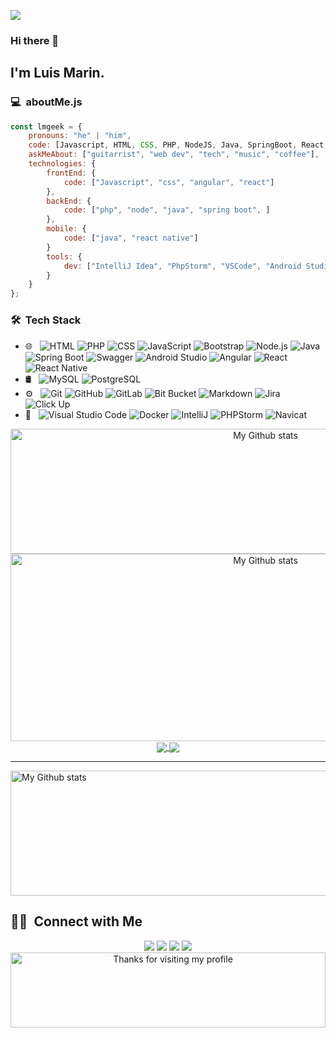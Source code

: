![](https://komarev.com/ghpvc/?username=lmgeek&color=blue&style=plastic)

### Hi there 👋

## I'm Luis Marin.

### 💻 &nbsp;aboutMe.js

```javascript
const lmgeek = {
    pronouns: "he" | "him",
    code: [Javascript, HTML, CSS, PHP, NodeJS, Java, SpringBoot, React, ReactNative, Angular, Android],
    askMeAbout: ["guitarrist", "web dev", "tech", "music", "coffee"],
    technologies: {
        frontEnd: {
            code: ["Javascript", "css", "angular", "react"]
        },
        backEnd: {
            code: ["php", "node", "java", "spring boot", ]
        },
        mobile: {
            code: ["java", "react native"]
        }
        tools: {
            dev: ["IntelliJ Idea", "PhpStorm", "VSCode", "Android Studio", "Navicat"]
        }
    }
};
```


### 🛠 &nbsp;Tech Stack

- 🌐 &nbsp;
  ![HTML](https://img.shields.io/badge/-HTML-333333?style=flat&logo=HTML5)
  ![PHP](https://img.shields.io/badge/-PHP-333333?style=flat&logo=php)
  ![CSS](https://img.shields.io/badge/-CSS-333333?style=flat&logo=CSS3&logoColor=1572B6)
  ![JavaScript](https://img.shields.io/badge/-JavaScript-333333?style=flat&logo=javascript)
  ![Bootstrap](https://img.shields.io/badge/-Bootstrap-333333?style=flat&logo=bootstrap&logoColor=563D7C)
  ![Node.js](https://img.shields.io/badge/-Node.js-333333?style=flat&logo=node.js)
  ![Java](https://img.shields.io/badge/-Java-333333?style=flat&logo=java)
  ![Spring Boot](https://img.shields.io/badge/-Spring%20Boot-333333?style=flat&logo=springboot)
  ![Swagger](https://img.shields.io/badge/-Swagger-333333?style=flat&logo=swagger)
  ![Android Studio](https://img.shields.io/badge/-Android%20Studio-333333?style=flat&logo=android)
  ![Angular](https://img.shields.io/badge/-Angular-333333?style=flat&logo=angular)
  ![React](https://img.shields.io/badge/-React-333333?style=flat&logo=react)
  ![React Native](https://img.shields.io/badge/-React%20Native-333333?style=flat&logo=react)
- 🛢 &nbsp;
  ![MySQL](https://img.shields.io/badge/-MySQL-333333?style=flat&logo=mysql&logoColor=fff)
  ![PostgreSQL](https://img.shields.io/badge/-PostgreSQL-333333?style=flat&logo=postgresql)
- ⚙️ &nbsp;
  ![Git](https://img.shields.io/badge/-Git-333333?style=flat&logo=git)
  ![GitHub](https://img.shields.io/badge/-GitHub-333333?style=flat&logo=github)
  ![GitLab](https://img.shields.io/badge/-GitLab-333333?style=flat&logo=gitlab)
  ![Bit Bucket](https://img.shields.io/badge/-Bit%20Bucket-333333?style=flat&logo=bitbucket)
  ![Markdown](https://img.shields.io/badge/-Markdown-333333?style=flat&logo=markdown)
  ![Jira](https://img.shields.io/badge/-Jira-333333?style=flat&logo=jira)
  ![Click Up](https://img.shields.io/badge/-Click%20Up-333333?style=flat&logo=clickup)
- 🔧 &nbsp;
  ![Visual Studio Code](https://img.shields.io/badge/-Visual%20Studio%20Code-333333?style=flat&logo=visual-studio-code&logoColor=007ACC)
  ![Docker](https://img.shields.io/badge/-Docker-333333?style=flat&logo=docker)
  ![IntelliJ](https://img.shields.io/badge/-IntelliJ-333333?style=flat&logo=intellijidea)
  ![PHPStorm](https://img.shields.io/badge/-PHPStorm-333333?style=flat&logo=phpstorm)
  ![Navicat](https://img.shields.io/badge/-Navicat-333333?style=flat&logo=navicat)

<center>
 <img alt="My Github stats" align="center" border-radius="40px" width="800px" height="200px" src="https://github-readme-stats.vercel.app/api?username=lmgeek&count_private=true&show_icons=true&hide_border=true&theme=react" href="https://github.com/lmgeek"/>
  <img alt="My Github stats" align="center" border-radius="40px" width="800px" height="300px" src="https://github-readme-stats.vercel.app/api/top-langs/?username=lmgeek" href="https://github.com/lmgeek"/>
</center>


<center>
<a href="https://github.com/chiraag-kakar/Crack-Buzz">
  <img align="center" src="https://github-readme-stats.vercel.app/api/pin/?username=chiraag-kakar&repo=Crack-Buzz&theme=ayu-mirage&layout=compact" />
</a>
<a href="https://github.com/chiraag-kakar/sharenlearn">
  <img align="center" src="https://github-readme-stats.vercel.app/api/pin/?username=chiraag-kakar&repo=sharenlearn&theme=ayu-mirage&layout=compact" />
</a>
</center>


---

<img alt="My Github stats" align="center" border-radius="40px" width="800px" height="200px" src="https://github-readme-streak-stats.herokuapp.com/?user=lmgeek&layout=compact" alt="saurav-skl" />

##  🤝🏻 &nbsp;Connect with Me

<p align="center">
<a href="https://luismar.in/new"><img src="https://img.shields.io/badge/-luismar.in-3423A6?style=flat-square&logo=Google-Chrome&logoColor=white"/></a>
<a href="https://www.linkedin.com/in/luis-armando-marin-naveda"><img src="https://img.shields.io/badge/-Luis%20Marin-0077B5?style=flat-square&logo=Linkedin&logoColor=white"/></a>
<a href="mailto:tsuluismarin@gmail.com"><img src="https://img.shields.io/badge/-tsuluismarin@gmail.com-D14836?style=flat-square&logo=Gmail&logoColor=white"/></a>
<a href="mailto:info@luismar.in"><img src="https://img.shields.io/badge/-info@luismar.in-D14836?style=flat-square&logo=Gmail&logoColor=white"/></a>


<img height="120" alt="Thanks for visiting my profile" width="100%" src="https://github.com/dibyendu415/dibyendu415/blob/master/marquee.svg" />
